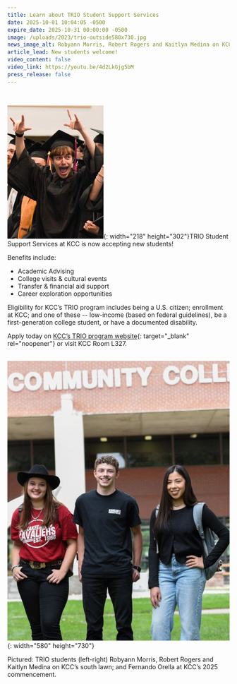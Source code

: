 ```yaml
---
title: Learn about TRIO Student Support Services
date: 2025-10-01 10:04:05 -0500
expire_date: 2025-10-31 00:00:00 -0500
image: /uploads/2023/trio-outside580x730.jpg
news_image_alt: Robyann Morris, Robert Rogers and Kaitlyn Medina on KCC's south lawn
article_lead: New students welcome!
video_content: false
video_link: https://youtu.be/4d2LkGjg5bM
press_release: false
---
```

&nbsp;

![2025 KCC graduate Fernando Orella](/uploads/2023/fernando-orella-triograd2025-kmc-9948-218x302.jpg "Fernando Orella"){: width="218" height="302"}TRIO Student Support Services at KCC is now accepting new students!

Benefits include:

* Academic Advising
* College visits & cultural events
* Transfer & financial aid support
* Career exploration opportunities

Eligibility for KCC’s TRIO program includes being a U.S. citizen; enrollment at KCC; and one of these -- low-income (based on federal guidelines), be a first-generation college student, or have a documented disability.

Apply today on [KCC’s TRIO program website](https://www.kcc.edu/trio?utm_medium=newsroom&amp;utm_campaign=oct2025 "KCC's TRIO program website"){: target="_blank" rel="noopener"} or visit KCC Room L327.

&nbsp;![Robyann Morris, Robert Rogers and Kaitlyn Medina on KCC’s south lawn](/uploads/2023/trio-outside580x730-1.jpg "TRIO students"){: width="580" height="730"}

Pictured: TRIO students (left-right) Robyann Morris, Robert Rogers and Kaitlyn Medina on KCC’s south lawn; and Fernando Orella at KCC’s 2025 commencement.

&nbsp;